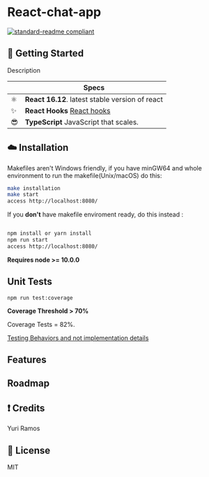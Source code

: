 # React-chat-app

[![standard-readme compliant](https://img.shields.io/badge/readme%20style-standard-brightgreen.svg?style=flat-square)](https://github.com/RichardLitt/standard-readme)

## :octopus: Getting Started

Description

|     | Specs                                                                    |
| --- | ------------------------------------------------------------------------ |
| ⚛️  | **React 16.12**. latest stable version of react                          |
| ✨  | **React Hooks** [React hooks](https://reactjs.org/docs/hooks-intro.html) |
| 😎  | **TypeScript** JavaScript that scales.                                   |

## :cloud: Installation

Makefiles aren't Windows friendly, if you have minGW64 and whole environment to run the makefile(Unix/macOS) do this:

```sh
make installation
make start
access http://localhost:8080/
```

If you **don't** have makefile enviroment ready, do this instead :

```sh

npm install or yarn install
npm run start
access http://localhost:8080/
```

**Requires node >= 10.0.0**

## Unit Tests

`npm run test:coverage`

**Coverage Threshold > 70%**

Coverage Tests = 82%.

[Testing Behaviors and not implementation details](https://kentcdodds.com/blog/testing-implementation-details)

## Features

## Roadmap

## :exclamation: Credits

Yuri Ramos

## :scroll: License

MIT
